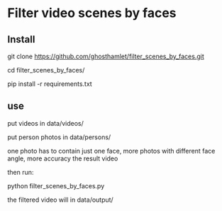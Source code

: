 
# Filter video scenes by faces


## Install
git clone https://github.com/ghosthamlet/filter_scenes_by_faces.git

cd filter_scenes_by_faces/

pip install -r requirements.txt


## use
put videos in data/videos/

put person photos in data/persons/

one photo has to contain just one face, more photos with different face angle, more accuracy the result video

then run: 

python filter_scenes_by_faces.py

the filtered video will in data/output/

